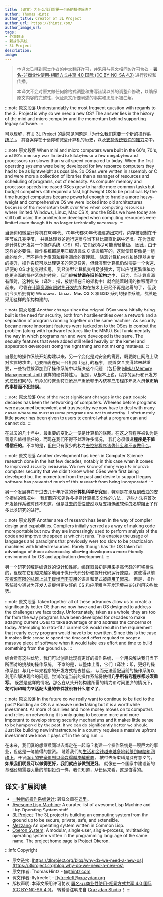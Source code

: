 ```yaml
---
title: (译文) 为什么我们需要一个新的操作系统？
author: Thomas Hintz
author_title: Creator of 3L Project
author_url: https://thintz.com/
author_image_url:
tags:
- 外文翻译
- 新操作系统
- 3L Project
description:
image:
---
```


> 本译文已得到原文作者的中文翻译许可，并采用与原文相同的许可协议 -
> [署名-非商业性使用-相同方式共享 4.0 国际 (CC BY-NC-SA 4.0)](https://creativecommons.org/licenses/by-nc-sa/4.0/)
> 进行授权和传播。
>
> 本译文不会对原文做任何除格式调整和拼写错误以外的调整和修改，以确保原文内容的完整性，保证原文所要阐述的事实和思想不被曲解。

:::note 原文段落
Understandably the most frequent question with regards to the 3L Project is
why do we need a new OS?
The answer lies in the history of the mini and micro computer
and the momentum behind supporting legacy software.
:::

可以理解，有关 [3L Project](https://3lproject.org) 的最常见问题是<u>「为什么我们需要一个新的操作系统？」</u>。
其答案存在于迷你和微型计算机的历史，以及<u>支持传统软件的推力</u>之中。
<!-- more -->

:::note 原文段落
When mini and micro computers were built in the 60's, 70's, and 80's
memory was limited to kilobytes or a few megabytes
and processors ran slower than snail speed compared to today.
When the first operating systems were being developed for low resource computers
they had to be as lightweight as possible.
So OSes were written in assembly or C and were more a collection of libraries
than a manager of resources and scheduling of programs, out of necessity.
As computer memory and processor speeds increased OSes grew to handle more common tasks
but budget computers still required a fast, lightweight OS to be practical.
By the time budget computers became powerful enough to handle a more heavy-weight and comprehensive OS
we were locked into old architectures
because of the momentum built over time when computing resources where limited.
Windows, Linux, Mac OS X, and the BSDs we have today are still built using the architecture developed
when computing resources were limited even though it is no longer technically necessary.
:::

当迷你和微型计算机在60年代、70年代和80年代被建造出来时，内存被限制在千字节或几兆字节，
并且处理器的运行速度与当下相比简直比蜗牛还慢。在为低资源计算机开发第一个操作系统（OS）时，它们必须尽可能地轻量级。
因此，由于这样的必要性，操作系统都是用汇编语言或 C 语言编写的，这就使其更像是一组库的集合，而不是作为资源和程序调度的管理器。
随着计算机内存和处理器速度的提升，操作系统可以处理更多的常见任务，但经济型计算机仍然需要一个快速、轻便的 OS 才能变得实用。
到经济型计算机变得足够强大，可以应付更繁重和功能更全面的操作系统的时侯，我们却**被禁锢在旧的架构**之中，
因为，当计算资源有限时，这种势头（译注：指，被禁锢在旧的架构中）就会随着时间的推移而建立起来。
尽管<u>在计算资源有限时所开发的</u>架构在技术上已经不再是必需的了，
但我们今天所拥有的 Windows、Linux、Mac OS X 和 BSD 系列的操作系统，依然是采用这样的架构构建的。

:::note 原文段落
Another change since the original OSes were initially being built is the need for security,
both from hostile entities over a network and a separation of programs
running together on the same machine.
As security became more important features were tacked on to the OSes
to combat the problem (along with hardware features like the MMU).
But fundamentally the way in which programs ran and were developed is the same.
The security features that were added still relied heavily on the kernel and application developers
doing the right thing and not making mistakes.
:::

自最初的操作系统开始构建以来，另一个变化是对安全的需要，既要防止网络上敌对实体的攻击，也要隔离在同一台机器上运行的程序。
随着安全变得越来越重要，一些特性被添加到了操作系统中以解决这个问题
（包括像 [MMU (Memory Management Unit)](https://en.wikipedia.org/wiki/Memory_management_unit) 这样的硬件特性）。
但是，从根本上说，程序的运行和开发方式还是相同的，所添加的安全特性依然严重依赖于内核和应用程序开发人员**做正确的事情而不犯错误**。

:::note 原文段落
One of the most significant changes in the past couple decades has been the networking of computers.
Whereas before programs were assumed benevolent and trustworthy
we now have to deal with many cases where we must assume programs are not trustworthy.
Unfortunately little power has been given to users to control what a program can and cannot do.
:::

在过去的几十年中，最重要的变化之一便是计算机的联网。在这之前程序被认为是善意和值得信任的，而现在我们不得不处理许多情况，
我们必须假设**程序是不值得信任的**。不幸的是，<u>用户</u>只有很少的权力<u>去控制程序该做什么和不该做什么</u>。

:::note 原文段落
Another development has been in Computer Science research done in the last few decades,
notably in this case when it comes to improved security measures.
We now know of many ways to improve computer security
that we didn't know when OSes were first being developed
but the momentum from the past and desire to support legacy software
has prevented much of this research from being incorporated.
:::

另一个发展存在于过去几十年所做的**计算机科学研究**里，特别是在<u>涉及到改进的安全措施</u>的情况中。
我们现在知道许多提高计算机安全性的方法，
这些方法在首次开发操作系统时还不知道，但是<u>过去的惯性使然</u>以及<u>支持传统软件的渴望</u>阻止了许多此类研究的进行。

:::note 原文段落
Another area of research has been in the way of compiler design and capabilities.
Compilers initially served as a way of making code more portable
but now they are increasingly used to perform analysis of the code and improve the speed at which it runs.
This enables the usage of languages and paradigms that previously were too slow
to be practical on machines with limited resources.
Rarely though has the OS taken full advantage of these advances
by allowing developers a more friendly environment for OS and application development.
:::

另一个研究领域是编译器的设计和性能。编译器最初是用来提高代码的可移植性的，但现在它们越来越多地用于执行代码分析和提升代码运行速度。
这使得以前<u>在资源有限的机器上过于缓慢而不实用</u>的语言和范式<u>被应用了起来</u>。
但是，操作系统很少通过<u>为开发人员提供更友好的 OS 和应用程序开发环境</u>来充分利用这些优势。

:::note 原文段落
Taken together all of these advances allow us to create a significantly better OS
than we now have and an OS designed to address the challenges we face today.
Unfortunately, taken as a whole, they are too far from the way programs have been developed for decades
to make adapting current OSes to take advantage of and address the concerns of today.
Attempting to retro-fit a current OS would result in the requirement
that nearly every program would have to be rewritten.
Since this is the case it makes little sense to spend the time and effort
required to adapt a massive piece of software
when it would take less effort and time to build something from the ground up.
:::

综合所有这些优势，我们可以创建比现有更好的操作系统，一个用来解决我们当下所面对的挑战的操作系统。
不幸的是，从整体上看，它们（译注：即，更好的操作系统）与几十年来程序的开发方式相去甚远，
从而无法适配当前的操作系统以利用和解决现今的问题。尝试改造当前的操作系统将使得**几乎所有的程序都必须重写**。
既然是这样的情况，那么在从头开始构建所需的精力和时间更少的情况下，**花时间和精力来适配大量的软件就没有什么意义了**。

:::note 原文段落
In the future do we really want to continue to be tied to the past?
Building an OS is a massive undertaking but it is a worthwhile investment.
As more of our lives and more money moves on to computers and relies on networking
it is only going to become more and more important to develop strong security mechanisms
and it makes little sense to be hampered by the past.
If we can do significantly better we should.
Just like building new infrastructure in a country requires a massive upfront investment
we know it pays off in the long run.
:::

在未来，我们真的想继续同过去绑定在一起吗？构建一个操作系统是一项巨大的事业，但这是一笔值得的投资。
随着我们的<u>生活和金钱越来越多地转移到电脑和网络上</u>，开发<u>强大的安全机制只会变得越来越重要</u>，
被过去所束缚是没有意义的。**如果我们明显可以做得更好，我们就应该做到更好**。
就像在一个国家中建设新的基础设施需要大量的前期投资一样，我们知道，从长远来看，这是值得的。

## 译文-扩展阅读

- [一种新的操作系统设计](http://www.yinwang.org/blog-cn/2013/04/14/os-design):
  转载文章在[这里](./a-new-os-design-by-wangyin)。
- [Awesome Lisp Machine](https://github.com/ghosthamlet/awesome-lisp-machine):
  A curated list of awesome Lisp Machine and Lisp Operating System stuff.
- [3L Project](https://3lproject.org/):
  The 3L project is building an computing system from the ground up to be secure, private, safe, and extensible.
- [Mezzano](https://github.com/froggey/Mezzano):
  An operating system written in Common Lisp.
- [Oberon System](https://en.wikipedia.org/wiki/Oberon_(operating_system)):
  A modular, single-user, single-process, multitasking operating system written in the programming language of the same name.
  The project home page is [Project Oberon](http://www.projectoberon.com/).


:::info Copyright
- 原文链接: [https://3lproject.org/blog/why-do-we-need-a-new-os](https://3lproject.org/blog/why-do-we-need-a-new-os)
- 原文作者: Thomas Hintz - [t@thintz.com](mailto:t@thintz.com)
- 译文作者: flytreeleft - [flytreeleft@crazydan.org](mailto:flytreeleft@crazydan.org)
- 版权声明: 本译文采用许可协议 [署名-非商业性使用-相同方式共享 4.0 国际 (CC BY-NC-SA 4.0)](https://creativecommons.org/licenses/by-nc-sa/4.0/)。
  转载请注明来自 [Crazydan Studio](https://crazydan.org/)！
:::
